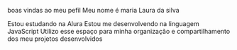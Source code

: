 boas vindas ao meu pefil
Meu nome é maria Laura da silva

Estou estudando na Alura
Estou me desenvolvendo na linguagem JavaScript
Utilizo esse espaço para minha organização e compartilhamento dos meu projetos desenvolvidos
